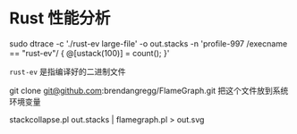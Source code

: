 # Rust 性能分析




sudo dtrace -c './rust-ev large-file' -o out.stacks -n 'profile-997 /execname == "rust-ev"/ { @[ustack(100)] = count(); }'

`rust-ev` 是指编译好的二进制文件


git clone git@github.com:brendangregg/FlameGraph.git 
把这个文件放到系统环境变量

stackcollapse.pl out.stacks | flamegraph.pl > out.svg
